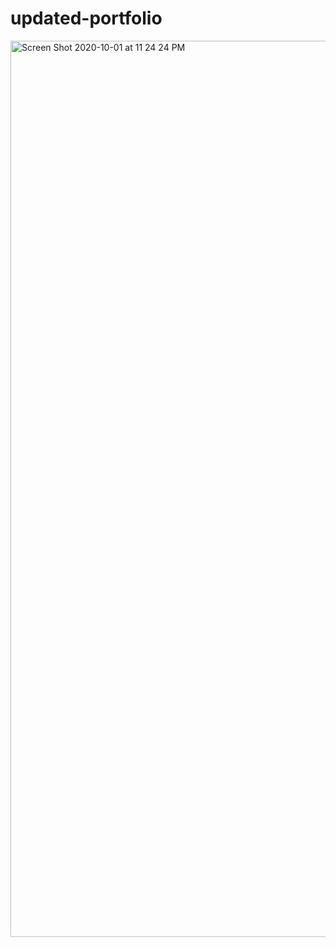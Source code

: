 # updated-portfolio

<img width="1434" alt="Screen Shot 2020-10-01 at 11 24 24 PM" src="https://user-images.githubusercontent.com/68724921/94894156-abfe0680-043d-11eb-9c26-a7c4d604ee18.png">
